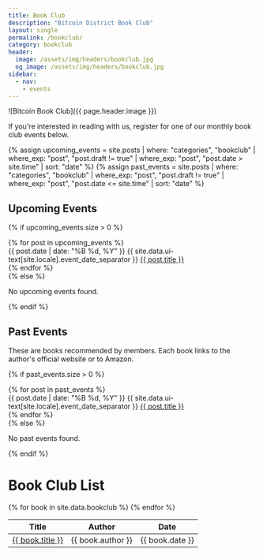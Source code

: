 ```yaml
---
title: Book Club
description: "Bitcoin District Book Club"
layout: single
permalink: /bookclub/
category: bookclub
header:
  image: /assets/img/headers/bookclub.jpg
  og_image: /assets/img/headers/bookclub.jpg
sidebar:
  - nav: 
    - events
---
```


![Bitcoin Book Club]({{ page.header.image }})  

If you're interested in reading with us, register for one of our monthly book club events below.

{% assign upcoming_events = site.posts | where: "categories", "bookclub" | where_exp: "post", "post.draft != true" | where_exp: "post", "post.date > site.time" | sort: "date" %}
{% assign past_events = site.posts | where: "categories", "bookclub" | where_exp: "post", "post.draft != true" | where_exp: "post", "post.date <= site.time" | sort: "date" %}

## Upcoming Events
{% if upcoming_events.size > 0 %}
  <div class="events-list">
    {% for post in upcoming_events %}
      <section class="event">
        {{ post.date | date: "%B %d, %Y" }} {{ site.data.ui-text[site.locale].event_date_separator }} <a href="{{ post.url }}">{{ post.title }}</a>
      </section>
    {% endfor %}
  </div>
{% else %}
  <p>No upcoming events found.</p>
{% endif %}

## Past Events
These are books recommended by members. Each book links to the author's official website or to Amazon.

{% if past_events.size > 0 %}
  <div class="events-list">
    {% for post in past_events %}
      <section class="event">
        {{ post.date | date: "%B %d, %Y" }} {{ site.data.ui-text[site.locale].event_date_separator }} <a href="{{ post.url }}">{{ post.title }}</a>
      </section>
    {% endfor %}
  </div>
{% else %}
  <p>No past events found.</p>
{% endif %}

# Book Club List

<table id="bookTable">
  <thead>
    <tr>
      <th onclick="sortTable(0)">Title</th>
      <th onclick="sortTable(1)">Author</th>
      <th onclick="sortTable(2)">Date</th>
    </tr>
  </thead>
  <tbody>
    {% for book in site.data.bookclub %}
      <tr>
        <td><a href="{{ book.link }}" target="_blank">{{ book.title }}</a></td>
        <td>{{ book.author }}</td>
        <td>{{ book.date }}</td>
      </tr>
    {% endfor %}
  </tbody>
</table>

<script>
  function sortTable(columnIndex) {
    var table = document.getElementById("bookTable");
    var rows = table.rows;
    var switching = true;
    var shouldSwitch, i, x, y;

    while (switching) {
      switching = false;
      for (i = 1; i < (rows.length - 1); i++) {
        shouldSwitch = false;
        x = rows[i].getElementsByTagName("TD")[columnIndex];
        y = rows[i + 1].getElementsByTagName("TD")[columnIndex];
        
        // Handling the Date column (index 2) and sorting by most recent first
        if (columnIndex === 2) {
          var dateX = x.innerHTML.trim() === '' ? null : new Date(x.innerHTML);
          var dateY = y.innerHTML.trim() === '' ? null : new Date(y.innerHTML);

          // If one date is null, treat it as older than any date
          if (dateX === null && dateY !== null) {
            shouldSwitch = true;
            break;
          }
          if (dateY === null && dateX !== null) {
            continue; // Do not switch if y's date is missing
          }

          // Sorting by most recent first (descending)
          if (dateX < dateY) {
            shouldSwitch = true;
            break;
          }
        } else {
          // Sorting alphabetically for Title and Author
          if (x.innerHTML.toLowerCase() > y.innerHTML.toLowerCase()) {
            shouldSwitch = true;
            break;
          }
        }
      }
      if (shouldSwitch) {
        rows[i].parentNode.insertBefore(rows[i + 1], rows[i]);
        switching = true;
      }
    }
  }
</script>

